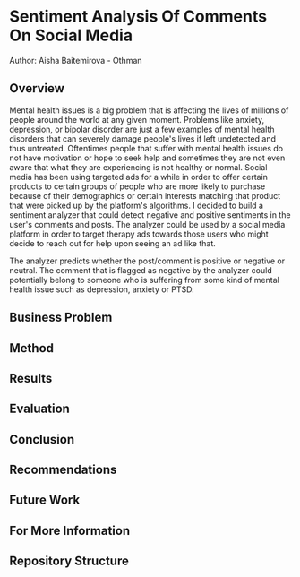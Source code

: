 # Sentiment Analysis Of Comments On Social Media
Author: Aisha Baitemirova - Othman

## Overview

Mental health issues is a big problem that is affecting the lives of millions of people around the world at any given moment. Problems like anxiety, depression, or bipolar disorder are just a few examples of mental health disorders that can severely damage people's lives if left undetected and thus untreated. Oftentimes people that suffer with mental health issues do not have motivation or hope to seek help and sometimes they are not even aware that what they are experiencing is not healthy or normal. Social media has been using targeted ads for a while in order to offer certain products to certain groups of people who are more likely to purchase because of their demographics or certain interests matching that product that were picked up by the platform's algorithms. I decided to build a sentiment analyzer that could detect negative and positive sentiments in the user's comments and posts. The analyzer could be used by a social media platform in order to target therapy ads towards those users who might decide to reach out for help upon seeing an ad like that. 

The analyzer predicts whether the post/comment is positive or negative or neutral. The comment that is flagged as negative by the analyzer could potentially belong to someone who is suffering from some kind of mental health issue such as depression, anxiety or PTSD. 

## Business Problem

## Method

## Results

## Evaluation

## Conclusion

## Recommendations

## Future Work

## For More Information

## Repository Structure


